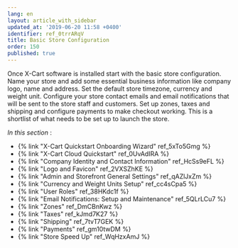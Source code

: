 ```yaml
---
lang: en
layout: article_with_sidebar
updated_at: '2019-06-20 11:58 +0400'
identifier: ref_0trrARqV
title: Basic Store Configuration
order: 150
published: true
---
```

Once X-Cart software is installed start with the basic store configuration. Name your store and add some essential business information like company logo, name and address. Set the default store timezone, currency and weight unit. Configure your store contact emails and email notifications that will be sent to the store staff and customers. Set up zones, taxes and shipping and configure payments to make checkout working. This is a shortlist of what needs to be set up to launch the store.


_In this section_ :

*   {% link "X-Cart Quickstart Onboarding Wizard" ref_5xTo5Gmg %}
*   {% link "X-Cart Cloud Quickstart" ref_0UvAdIRA %}
*   {% link "Company Identity and Contact Information" ref_HcSs9eFL %}
*   {% link "Logo and Favicon" ref_2VXSZhKE %}  
*   {% link "Admin and Storefront General Settings" ref_qAZlJxZm %}
*   {% link "Currency and Weight Units Setup" ref_cc4sCpa5 %}
*   {% link "User Roles" ref_38HKdc1f %}
*   {% link "Email Notifications: Setup and Maintenance" ref_5QLrLCu7 %}
*   {% link "Zones" ref_DmCBnKwz %}
*   {% link "Taxes" ref_kJmd7K27 %}
*   {% link "Shipping" ref_7tvT7GEK %}
*   {% link "Payments" ref_gm10twDM %}
*   {% link "Store Speed Up" ref_WqHzxAmJ %}

